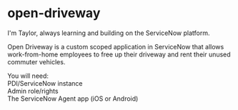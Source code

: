 # open-driveway

I'm Taylor, always learning and building on the ServiceNow platform. <br>

Open Driveway is a custom scoped application in ServiceNow that allows work-from-home employees to free up their driveway and rent their unused commuter vehicles. <br>

You will need: <br>
PDI/ServiceNow instance <br>
Admin role/rights <br>
The ServiceNow Agent app (iOS or Android)<br>
